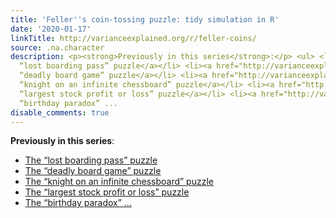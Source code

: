 ```yaml
---
title: 'Feller''s coin-tossing puzzle: tidy simulation in R'
date: '2020-01-17'
linkTitle: http://varianceexplained.org/r/feller-coins/
source: .na.character
description: <p><strong>Previously in this series</strong>:</p> <ul> <li><a href="http://varianceexplained.org/r/boarding-pass-simulation/">The
  “lost boarding pass” puzzle</a></li> <li><a href="http://varianceexplained.org/r/board-game-simulation/">The
  “deadly board game” puzzle</a></li> <li><a href="http://varianceexplained.org/r/knight-chess/">The
  “knight on an infinite chessboard” puzzle</a></li> <li><a href="http://varianceexplained.org/r/stock-changes/">The
  “largest stock profit or loss” puzzle</a></li> <li><a href="http://varianceexplained.org/r/birthday-problem/">The
  “birthday paradox” ...
disable_comments: true
---
```

<p><strong>Previously in this series</strong>:</p> <ul> <li><a href="http://varianceexplained.org/r/boarding-pass-simulation/">The “lost boarding pass” puzzle</a></li> <li><a href="http://varianceexplained.org/r/board-game-simulation/">The “deadly board game” puzzle</a></li> <li><a href="http://varianceexplained.org/r/knight-chess/">The “knight on an infinite chessboard” puzzle</a></li> <li><a href="http://varianceexplained.org/r/stock-changes/">The “largest stock profit or loss” puzzle</a></li> <li><a href="http://varianceexplained.org/r/birthday-problem/">The “birthday paradox” ...